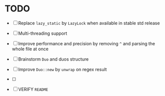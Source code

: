 # TODO

- [ ] Replace `lazy_static` by `LazyLock` when available in stable std release

- [ ] Multi-threading support
- [ ] Improve performance and precision by removing `^` and parsing the whole file at once
- [ ] Brainstorm `Duo` and duos structure
- [ ] Improve `Duo::new` by `unwrap` on regex result
- [ ]

- [ ] VERIFY `README`
